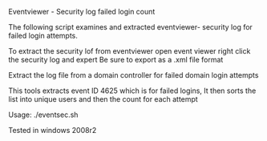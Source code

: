 Eventviewer - Security log failed login count

The following script examines and extracted eventviewer- security log for failed login attempts.

To extract the security lof from eventviewer open event viewer right click the security log and expert
Be sure to export as a .xml file format

Extract the log file from a domain controller for failed domain login attempts

This tools extracts event ID 4625 which is for failed logins, It then sorts the list into unique users and then the count for each attempt

Usage:
./eventsec.sh <filename>

Tested in windows 2008r2

